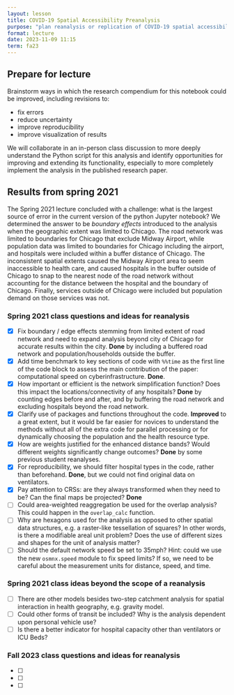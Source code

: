 ```yaml
---
layout: lesson
title: COVID-19 Spatial Accessibility Preanalysis
purpose: "plan reanalysis or replication of COVID-19 spatial accessibility"
format: lecture
date: 2023-11-09 11:15
term: fa23
---
```


## Prepare for lecture

Brainstorm ways in which the research compendium for this notebook could be improved, including revisions to:

- fix errors
- reduce uncertainty
- improve reproducibility
- improve visualization of results

We will collaborate in an in-person class discussion to more deeply understand the Python script for this analysis and identify opportunities for improving and extending its functionality, especially to more completely implement the analysis in the published research paper.

## Results from spring 2021

The Spring 2021 lecture concluded with a challenge: what is the largest source of error in the current version of the python Jupyter notebook?
We determined the answer to be *boundary effects* introduced to the analysis when the geographic extent was limited to Chicago.
The road network was limited to boundaries for Chicago that exclude Midway Airport, while population data was limited to boundaries for Chicago including the airport, and hospitals were included within a buffer distance of Chicago.
The inconsistent spatial extents caused the Midway Airport area to seem inaccessible to health care, and caused hospitals in the buffer outside of Chicago to snap to the nearest node of the road network without accounting for the distance between the hospital and the boundary of Chicago.
Finally, services outside of Chicago were included but population demand on those services was not.

### Spring 2021 class questions and ideas for reanalysis

- [x] Fix boundary / edge effects stemming from limited extent of road network and need to expand analysis beyond city of Chicago for accurate results within the city. **Done** by including a buffered road network and population/households outside the buffer.
- [x] Add time benchmark to key sections of code with `%%time` as the first line of the code block to assess the main contribution of the paper: computational speed on cyberinfrastructure. **Done**.
- [x] How important or efficient is the network simplification function? Does this impact the locations/connectivity of any hospitals? **Done** by counting edges before and after, and by buffering the road network and excluding hospitals beyond the road network.
- [x] Clarify use of packages and functions throughout the code. **Improved** to a great extent, but it would be far easier for novices to understand the methods without all of the extra code for parallel processing or for dynamically choosing the population and the health resource type.
- [x] How are weights justified for the enhanced distance bands? Would different weights significantly change outcomes? **Done** by some previous student reanalyses.
- [x] For reproducibility, we should filter hospital types in the code, rather than beforehand. **Done**, but we could not find original data on ventilators.
- [x] Pay attention to CRSs: are they always transformed when they need to be? Can the final maps be projected? **Done** 
- [ ] Could area-weighted reaggregation be used for the overlap analysis? This could happen in the `overlap_calc` function.
- [ ] Why are hexagons used for the analysis as opposed to other spatial data structures, e.g. a raster-like tessellation of squares? In other words, is there a modifiable areal unit problem? Does the use of different sizes and shapes for the unit of analysis matter?
- [ ] Should the default network speed be set to 35mph? Hint: could we use the new `osmnx.speed` module to fix speed limits? If so, we need to be careful about the measurement units for distance, speed, and time.

### Spring 2021 class ideas beyond the scope of a reanalysis

- [ ] There are other models besides two-step catchment analysis for spatial interaction in health geography, e.g. gravity model.
- [ ] Could other forms of transit be included? Why is the analysis dependent upon personal vehicle use?
- [ ] Is there a better indicator for hospital capacity other than ventilators or ICU Beds?

### Fall 2023 class questions and ideas for reanalysis

- [ ] 
- [ ] 
- [ ] 
